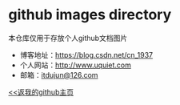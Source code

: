 # github images directory
本仓库仅用于存放个人github文档图片


 - 博客地址：https://blog.csdn.net/cn_1937
 - 个人网站：http://www.uquiet.com
 - 邮箱：itdujun@126.com
 
 [<<返我的github主页](https://github.com/SuperDDJ/)
